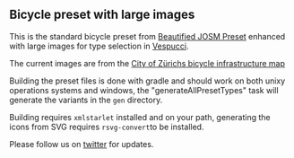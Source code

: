 ## Bicycle preset with large images

This is the standard bicycle preset from [Beautified JOSM Preset](https://github.com/simonpoole/beautified-JOSM-preset) 
enhanced with large images for type selection in [Vespucci](https://vespucci.io/).

The current images are from the [City of Zürichs bicycle infrastructure map](https://www.maps.stadt-zuerich.ch/zueriplan3/stadtplan.aspx)

Building the preset files is done with gradle and should work on both unixy operations systems and windows, the "generateAllPresetTypes" task will generate the variants in the `gen` directory.

Building requires `xmlstarlet` installed and on your path, generating the icons from SVG requires `rsvg-convert`to be installed.

Please follow us on [twitter](https://twitter.com/search?q=vespucci_editor) for updates.
